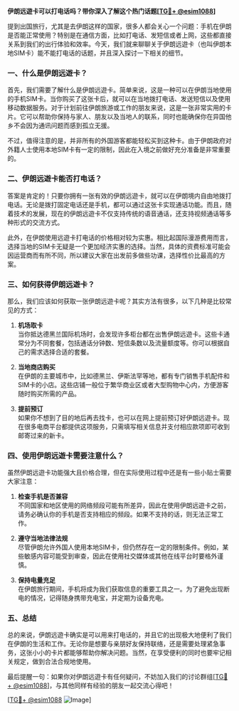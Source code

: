 **伊朗远遊卡可以打电话吗？带你深入了解这个热门话题[[TG💪+ @esim1088](https://t.me/s/esim1088)]**

提到出国旅行，尤其是去伊朗这样的国家，很多人都会关心一个问题：手机在伊朗是否能正常使用？特别是在通信方面，比如打电话、发短信或者上网，这些都直接关系到我们的出行体验和效率。今天，我们就来聊聊关于伊朗远遊卡（也叫伊朗本地SIM卡）能不能打电话的话题，并且深入探讨一下相关的细节。

### 一、什么是伊朗远遊卡？

首先，我们需要了解什么是伊朗远遊卡。简单来说，这是一种可以在伊朗当地使用的手机SIM卡。当你购买了这张卡后，就可以在当地拨打电话、发送短信以及使用移动数据服务。对于计划前往伊朗旅游或工作的朋友来说，这是一张非常实用的卡片。它可以帮助你保持与家人、朋友以及当地人的联系，同时也能确保你在异国他乡不会因为通讯问题而感到孤立无援。

不过，值得注意的是，并非所有的外国游客都能轻松买到这种卡。由于伊朗政府对外籍人士使用本地SIM卡有一定的限制，因此在入境之前做好充分准备是非常重要的。

### 二、伊朗远遊卡能否打电话？

答案是肯定的！只要你拥有一张有效的伊朗远遊卡，就可以在伊朗境内自由地拨打电话。无论是拨打固定电话还是手机，都可以通过这张卡实现通话功能。而且，随着技术的发展，现在的伊朗远遊卡不仅支持传统的语音通话，还支持视频通话等多种形式的交流方式。

此外，在伊朗使用远遊卡打电话的价格相对较为实惠。相比起国际漫游费用而言，选择当地的SIM卡无疑是一个更加经济实惠的选择。当然，具体的资费标准可能会因运营商而有所不同，所以建议大家在出发前多做些功课，选择性价比最高的方案。

### 三、如何获得伊朗远遊卡？

那么，我们应该如何获取一张伊朗远遊卡呢？其实方法有很多，以下几种是比较常见的方式：

1. **机场取卡**  
   当你抵达德黑兰国际机场时，会发现许多柜台都在出售伊朗远遊卡。这些卡通常分为不同套餐，包括通话分钟数、短信条数以及流量额度等。你可以根据自己的需求选择合适的套餐。

2. **当地商店购买**  
   在伊朗的主要城市中，比如德黑兰、伊斯法罕等地，都有专门销售手机配件和SIM卡的小店。这些店铺一般位于繁华商业区或者大型购物中心内，方便游客随时购买所需的产品。

3. **提前预订**  
   如果你不想到了目的地后再去找卡，也可以在网上提前预订好伊朗远遊卡。现在很多电商平台都提供这项服务，只需填写相关信息并支付相应款项即可收到邮寄过来的新卡。

### 四、使用伊朗远遊卡需要注意什么？

虽然伊朗远遊卡功能强大且价格合理，但在实际使用过程中还是有一些小贴士需要大家注意：

1. **检查手机是否兼容**  
   不同国家和地区使用的网络频段可能有所差异，因此在使用伊朗远遊卡之前，请务必确认你的手机是否支持相应的频段。如果不支持的话，则无法正常工作。

2. **遵守当地法律法规**  
   尽管伊朗允许外国人使用本地SIM卡，但仍然存在一定的限制条件。例如，某些敏感内容可能受到审查，因此在使用社交媒体或其他在线平台时要格外谨慎。

3. **保持电量充足**  
   在伊朗旅行期间，手机将成为我们获取信息的重要工具之一。为了避免出现断电的情况，记得随身携带充电宝，并定期为设备充电。

### 五、总结

总的来说，伊朗远遊卡确实是可以用来打电话的，并且它的出现极大地便利了我们在伊朗的生活和工作。无论你是想要与亲朋好友保持联络，还是需要处理紧急事务，这张小小的卡片都能够帮助你解决问题。当然，在享受便利的同时也要牢记相关规定，做到合法合规地使用。

最后提醒一句：如果你对伊朗远遊卡有任何疑问，不妨加入我们的讨论群组[[TG💪+ @esim1088](https://t.me/s/esim1088)]，与其他同样有经验的朋友一起交流心得吧！

[[TG💪+ @esim1088](https://t.me/s/esim1088) ![Image](https://i.postimg.cc/4NQfJmqS/Snipaste-2025-05-13-00-14-12.png)]